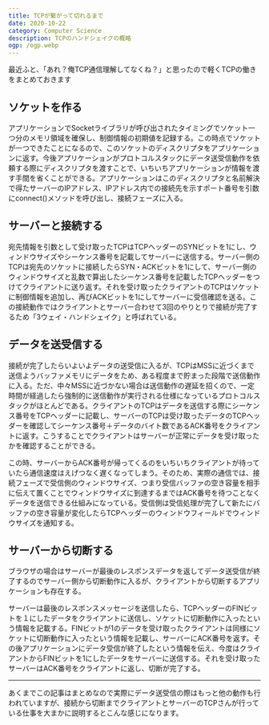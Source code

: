 ```yaml
---
title: TCPが繋がって切れるまで
date: 2020-10-22
category: Computer Science
description: TCPのハンドシェイクの概略
ogp: /ogp.webp
---
```


最近ふと、「あれ？俺TCP通信理解してなくね？」と思ったので軽くTCPの働きをまとめておきます

## ソケットを作る
アプリケーションでSocketライブラリが呼び出されたタイミングでソケット一つ分のメモリ領域を確保し、制御情報の初期値を記録する。この時点でソケットが一つできたことになるので、このソケットのディスクリプタをアプリケーションに返す。今後アプリケーションがプロトコルスタックにデータ送受信動作を依頼する際にディスクリプタを渡すことで、いちいちアプリケーションが情報を渡す手間を省くことができる。アプリケーションはこのディスクリプタと名前解決で得たサーバーのIPアドレス、IPアドレス内での接続先を示すポート番号を引数にconnect()メソッドを呼び出し、接続フェーズに入る。

## サーバーと接続する
宛先情報を引数として受け取ったTCPはTCPヘッダーのSYNビットを1にし、ウィンドウサイズやシーケンス番号を記載してサーバーに送信する。サーバー側のTCPは宛先のソケットに接続したらSYN・ACKビットを1にして、サーバー側のウィンドウサイズと乱数で算出したシーケンス番号を記載したTCPヘッダーをつけてクライアントに送り返す。それを受け取ったクライアントのTCPはソケットに制御情報を追加し、再びACKビットを1にしてサーバーに受信確認を送る。この接続動作ではクライアントとサーバー合わせて3回のやりとりで接続が完了するため「3ウェイ・ハンドシェイク」と呼ばれている。

## データを送受信する
接続が完了したらいよいよデータの送受信に入るが、TCPはMSSに近づくまで送信ようバッファメモリにデータをため、ある程度まで貯まった段階で送信動作に入る。ただ、中々MSSに近づかない場合は送信動作の遅延を招くので、一定時間が経過したら強制的に送信動作が実行される仕様になっているプロトコルスタックがほとんどである。クライアントのTCPはデータを送信する際にシーケンス番号をTCPヘッダーに記載し、サーバーのTCPは受け取ったデータのTCPヘッダーを確認してシーケンス番号＋データのバイト数であるACK番号をクライアントに返す。こうすることでクライアントはサーバーが正常にデータを受け取ったかを確認することができる。

この時、サーバーからACK番号が帰ってくるのをいちいちクライアントが待っていたら通信速度はえげつなく遅くなってしまう。そのため、実際の通信では、接続フェーズで受信側のウィンドウサイズ、つまり受信バッファの空き容量を相手に伝えて置くことでウィンドウサイズに到達するまではACK番号を待つことなくデータを送信できる仕組みになっている。受信側は受信処理が完了して新たにバッファの空き容量が変化したらTCPヘッダーのウィンドウフィールドでウィンドウサイズを通知する。

## サーバーから切断する
ブラウザの場合はサーバーが最後のレスポンスデータを返してデータ送受信が終了するのでサーバー側から切断動作に入るが、クライアントから切断するアプリケーションも存在する。

サーバーは最後のレスポンスメッセージを送信したら、TCPヘッダーのFINビットを１にしたデータをクライアントに送信し、ソケットに切断動作に入ったという情報を記載する。FINビットが1のデータを受け取ったクライアントは同様にソケットに切断動作に入ったという情報を記載し、サーバーにACK番号を返す。その後アプリケーションにデータ受信が終了したという情報を伝え、今度はクライアントからFINビットを1にしたデータをサーバーに送信する。それを受け取ったサーバーはACK番号をクライアントに返し、切断が完了する。

---

あくまでこの記事はまとめなので実際にデータ送受信の際はもっと他の動作も行われていますが、接続から切断までクライアントとサーバーのTCPさんが行っている仕事を大まかに説明するとこんな感じになります。
